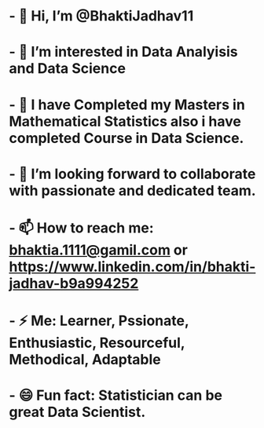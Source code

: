 # - 👋 Hi, I’m @BhaktiJadhav11
# - 💞️ I’m interested in Data Analyisis and Data Science
# - 🌱 I have Completed my Masters in Mathematical Statistics also i have completed Course in Data Science.
# - 👀 I’m looking forward to collaborate with passionate and dedicated team.
# - 📫 How to reach me:  bhaktia.1111@gamil.com or https://www.linkedin.com/in/bhakti-jadhav-b9a994252 
# - ⚡ Me: Learner, Pssionate, Enthusiastic, Resourceful, Methodical, Adaptable
# - 😄 Fun fact: Statistician can be great Data Scientist.
 

